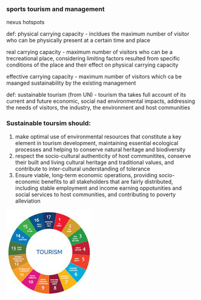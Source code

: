 ### sports tourism and management



nexus hotspots

def: 
physical carrying capacity - incldues the maximum number of visitor who can be physically present at a certain time and place

real carrying capacity - maximum number of visitors who can be a trecreational place, considering limiting factors resulted from specific conditions of the place and their effect on physical carrying capacity

effective carrying capacity - maximum number of visitors which ca be maanged sustainability by the existing management


def: 
sustainable tourism (from UN) - tourism tha takes full account of its current and future economic, social nad environmental impacts, addressing the needs of visitors, the industry, the environment and host communities


### Sustainable toursim should: 
1. make optimal use of environmental resources that constitute a key element in tourism development, maintaining essential ecological processes and helping to conserve natural heritage and biodiversity 
2. respect the socio-cultural authenticity of host communitites, conserve their built and living cultural heritage and traditional values, and contribute to inter-cultural understanding of tolerance
3. Ensure viable, long-term economic operations, providing socio-economic benefits to all stakeholders that are fairly distributed, including stable employment and income earning oppotunities and social services to host communities, and contributing to poverty alleviation

![sustainability](.src/sustainability.jpeg)




